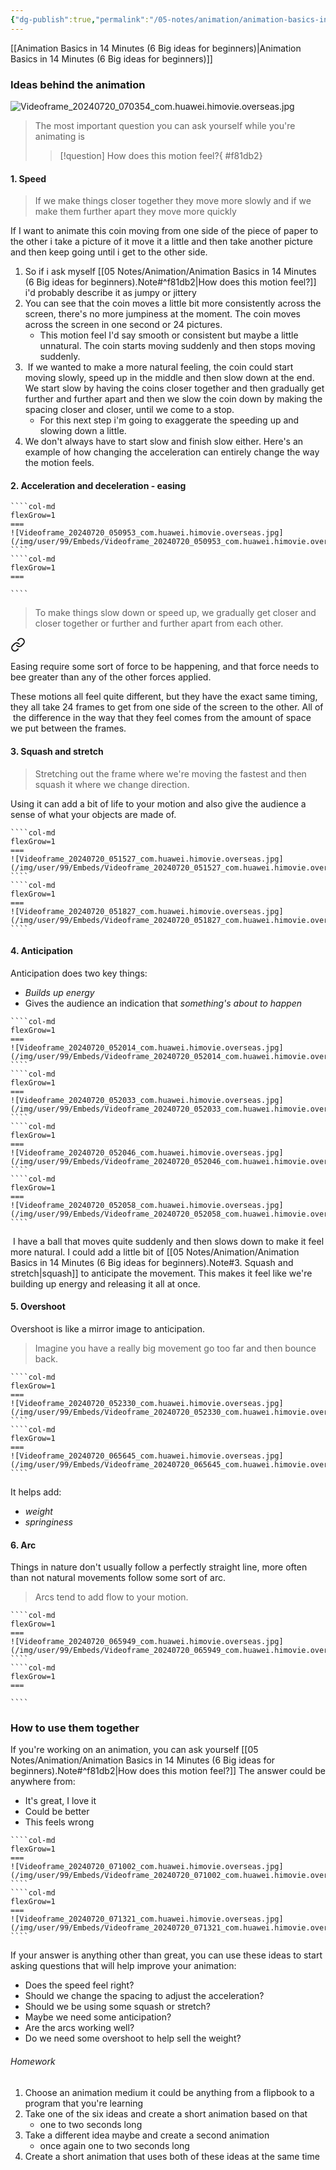 ```yaml
---
{"dg-publish":true,"permalink":"/05-notes/animation/animation-basics-in-14-minutes-6-big-ideas-for-beginners-note/","contentClasses":"daily Thursday page-light-yellow","noteIcon":"","created":"2025-01-21T01:20:17.000+10:00","updated":"2025-01-21T16:22:36.477+10:00"}
---
```


[[Animation Basics in 14 Minutes (6 Big ideas for beginners)\|Animation Basics in 14 Minutes (6 Big ideas for beginners)]]
### Ideas behind the animation
![Videoframe_20240720_070354_com.huawei.himovie.overseas.jpg](/img/user/99/Embeds/Videoframe_20240720_070354_com.huawei.himovie.overseas.jpg)
>  The most important question you can ask yourself while you're animating is
> > [!question] How does this motion feel?{ #f81db2}


#### 1. Speed
>  If we make things closer together they move more slowly and if we make them further apart they move more quickly

If I want to animate this  coin moving from one side of the piece of paper to the other i take a picture of it move it a little and then take another picture and then keep going until i get to the other side.

1. So if i ask myself [[05 Notes/Animation/Animation Basics in 14 Minutes (6 Big ideas for beginners).Note#^f81db2\|How does this motion feel?]] i'd probably describe it as jumpy or jittery
2. You can see that the coin moves a little bit more consistently across the screen, there's no more jumpiness at the moment. The coin moves across the screen in one second or 24 pictures.
	- This motion feel I'd say smooth or consistent but maybe a little unnatural. The coin starts moving suddenly and then stops moving suddenly.
3.  If we wanted to make a more natural feeling, the coin could start moving slowly, speed up in the middle and then slow down at the end. We start slow by having the coins closer together and then gradually get further and further apart and then we slow the coin down by making the spacing closer and closer, until we come to a stop.
	- For this next step i'm going to exaggerate the speeding up and slowing down a little.
4. We don't always have to start slow and finish slow either. Here's an example of how changing the acceleration can entirely change the way the motion feels.
#### 2. Acceleration and deceleration - easing
`````col
````col-md
flexGrow=1
===
![Videoframe_20240720_050953_com.huawei.himovie.overseas.jpg](/img/user/99/Embeds/Videoframe_20240720_050953_com.huawei.himovie.overseas.jpg)
````
````col-md
flexGrow=1
===

````
`````
> To make things slow down or speed up, we gradually get closer and closer together or further and further apart from each other.


<div class="transclusion internal-embed is-loaded"><a class="markdown-embed-link" href="/05-notes/animation/the-trickiest-animation-principle-simplified-note/#0532c1" aria-label="Open link"><svg xmlns="http://www.w3.org/2000/svg" width="24" height="24" viewBox="0 0 24 24" fill="none" stroke="currentColor" stroke-width="2" stroke-linecap="round" stroke-linejoin="round" class="svg-icon lucide-link"><path d="M10 13a5 5 0 0 0 7.54.54l3-3a5 5 0 0 0-7.07-7.07l-1.72 1.71"></path><path d="M14 11a5 5 0 0 0-7.54-.54l-3 3a5 5 0 0 0 7.07 7.07l1.71-1.71"></path></svg></a><div class="markdown-embed">



Easing require some sort of force to be happening, and that force needs to bee greater than any of the other forces applied. 

</div></div>

These motions all feel quite different, but they have the exact same timing, they all take 24 frames to get from one side of the screen to the other. All of  the difference in the way that they feel comes from the amount of space we put between the frames.

#### 3. Squash and stretch
> Stretching out the frame where we're moving the fastest and then squash it where we change direction.

Using it can add a bit of life to your motion and also give the audience a sense of what your objects are made of.
`````col
````col-md
flexGrow=1
===
![Videoframe_20240720_051527_com.huawei.himovie.overseas.jpg](/img/user/99/Embeds/Videoframe_20240720_051527_com.huawei.himovie.overseas.jpg)
````
````col-md
flexGrow=1
===
![Videoframe_20240720_051827_com.huawei.himovie.overseas.jpg](/img/user/99/Embeds/Videoframe_20240720_051827_com.huawei.himovie.overseas.jpg)
````
`````
#### 4. Anticipation
Anticipation does two key things: 
- *Builds up energy*
- Gives the audience an indication that *something's about to happen*
`````col
````col-md
flexGrow=1
===
![Videoframe_20240720_052014_com.huawei.himovie.overseas.jpg](/img/user/99/Embeds/Videoframe_20240720_052014_com.huawei.himovie.overseas.jpg)
````
````col-md
flexGrow=1
===
![Videoframe_20240720_052033_com.huawei.himovie.overseas.jpg](/img/user/99/Embeds/Videoframe_20240720_052033_com.huawei.himovie.overseas.jpg)
````
````col-md
flexGrow=1
===
![Videoframe_20240720_052046_com.huawei.himovie.overseas.jpg](/img/user/99/Embeds/Videoframe_20240720_052046_com.huawei.himovie.overseas.jpg)
````
````col-md
flexGrow=1
===
![Videoframe_20240720_052058_com.huawei.himovie.overseas.jpg](/img/user/99/Embeds/Videoframe_20240720_052058_com.huawei.himovie.overseas.jpg)
````
`````
 I have a ball that moves quite suddenly and then slows down to make it feel more natural. I could add a little bit of [[05 Notes/Animation/Animation Basics in 14 Minutes (6 Big ideas for beginners).Note#3. Squash and stretch\|squash]] to anticipate the movement. This makes it feel like we're building up energy and releasing it all at once.
 
#### 5. Overshoot
Overshoot is like a mirror image to anticipation. 
> Imagine you have a really big movement go too far and then bounce back. 
`````col
````col-md
flexGrow=1
===
![Videoframe_20240720_052330_com.huawei.himovie.overseas.jpg](/img/user/99/Embeds/Videoframe_20240720_052330_com.huawei.himovie.overseas.jpg)
````
````col-md
flexGrow=1
===
![Videoframe_20240720_065645_com.huawei.himovie.overseas.jpg](/img/user/99/Embeds/Videoframe_20240720_065645_com.huawei.himovie.overseas.jpg)
````
`````
It helps add:
- *weight*
- *springiness*

#### 6. Arc
Things in nature don't usually follow a perfectly straight line, more often than not natural movements follow some sort of arc.
> Arcs tend to add flow to your motion.
`````col
````col-md
flexGrow=1
===
![Videoframe_20240720_065949_com.huawei.himovie.overseas.jpg](/img/user/99/Embeds/Videoframe_20240720_065949_com.huawei.himovie.overseas.jpg)
````
````col-md
flexGrow=1
===

````
`````
### How to use them together
If you're working on an animation, you can ask yourself [[05 Notes/Animation/Animation Basics in 14 Minutes (6 Big ideas for beginners).Note#^f81db2\|How does this motion feel?]] The answer could be anywhere from:
- It's great, I love it
- Could be better 
- This feels wrong
`````col
````col-md
flexGrow=1
===
![Videoframe_20240720_071002_com.huawei.himovie.overseas.jpg](/img/user/99/Embeds/Videoframe_20240720_071002_com.huawei.himovie.overseas.jpg)
````
````col-md
flexGrow=1
===
![Videoframe_20240720_071321_com.huawei.himovie.overseas.jpg](/img/user/99/Embeds/Videoframe_20240720_071321_com.huawei.himovie.overseas.jpg)
````
`````
If your answer is anything other than great, you can use these ideas to start asking questions that will help improve your animation:
- Does the speed feel right?
- Should we change the spacing to adjust the acceleration?
- Should we be using some squash or stretch?
- Maybe we need some anticipation?
- Are the arcs working well?
- Do we need some overshoot to help sell the weight?

###### Homework
1. Choose an animation medium it could be anything from a flipbook to a program  that you're learning 
2. Take one of the six ideas and create a short animation based on that 
	- one to two seconds long
3. Take a different idea maybe and create a second animation
	- once again one to two seconds long
4. Create a short animation that uses both of these ideas at the same time